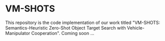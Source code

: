# VM-SHOTS
This repository is the code implementation of our work titled "VM-SHOTS: Semantics-Heuristic Zero-Shot Object Target Search with Vehicle-Manipulator Cooperation".
Coming soon ...
